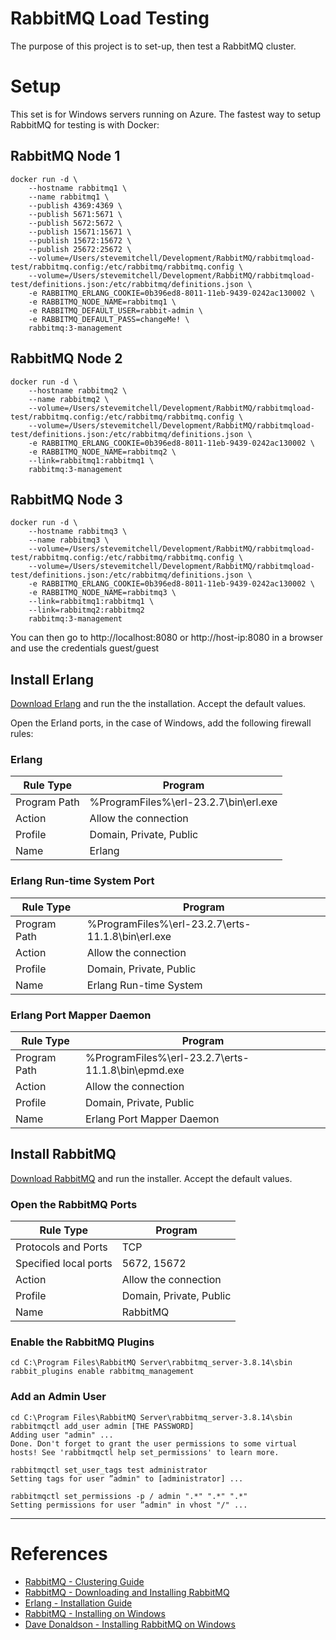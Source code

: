 # RabbitMQ Load Testing

The purpose of this project is to set-up, then test a RabbitMQ cluster.

# Setup

This set is for Windows servers running on Azure. The fastest way to setup RabbitMQ for testing is with Docker:

## RabbitMQ Node 1
```
docker run -d \
    --hostname rabbitmq1 \
    --name rabbitmq1 \
    --publish 4369:4369 \
    --publish 5671:5671 \
    --publish 5672:5672 \
    --publish 15671:15671 \
    --publish 15672:15672 \
    --publish 25672:25672 \
    --volume=/Users/stevemitchell/Development/RabbitMQ/rabbitmqload-test/rabbitmq.config:/etc/rabbitmq/rabbitmq.config \
    --volume=/Users/stevemitchell/Development/RabbitMQ/rabbitmqload-test/definitions.json:/etc/rabbitmq/definitions.json \
    -e RABBITMQ_ERLANG_COOKIE=0b396ed8-8011-11eb-9439-0242ac130002 \
    -e RABBITMQ_NODE_NAME=rabbitmq1 \
    -e RABBITMQ_DEFAULT_USER=rabbit-admin \
    -e RABBITMQ_DEFAULT_PASS=changeMe! \
    rabbitmq:3-management
```

## RabbitMQ Node 2
```
docker run -d \
    --hostname rabbitmq2 \
    --name rabbitmq2 \
    --volume=/Users/stevemitchell/Development/RabbitMQ/rabbitmqload-test/rabbitmq.config:/etc/rabbitmq/rabbitmq.config \
    --volume=/Users/stevemitchell/Development/RabbitMQ/rabbitmqload-test/definitions.json:/etc/rabbitmq/definitions.json \
    -e RABBITMQ_ERLANG_COOKIE=0b396ed8-8011-11eb-9439-0242ac130002 \
    -e RABBITMQ_NODE_NAME=rabbitmq2 \
    --link=rabbitmq1:rabbitmq1 \
    rabbitmq:3-management
```


## RabbitMQ Node 3
```
docker run -d \
    --hostname rabbitmq3 \
    --name rabbitmq3 \
    --volume=/Users/stevemitchell/Development/RabbitMQ/rabbitmqload-test/rabbitmq.config:/etc/rabbitmq/rabbitmq.config \
    --volume=/Users/stevemitchell/Development/RabbitMQ/rabbitmqload-test/definitions.json:/etc/rabbitmq/definitions.json \
    -e RABBITMQ_ERLANG_COOKIE=0b396ed8-8011-11eb-9439-0242ac130002 \
    -e RABBITMQ_NODE_NAME=rabbitmq3 \
    --link=rabbitmq1:rabbitmq1 \
    --link=rabbitmq2:rabbitmq2
    rabbitmq:3-management
```

You can then go to http://localhost:8080 or http://host-ip:8080 in a browser and use the credentials guest/guest

## Install Erlang

[Download Erlang](https://www.erlang.org/downloads) and run the the installation. Accept the default values.

Open the Erland ports, in the case of Windows, add the following firewall rules:

### Erlang

|   Rule Type	|   Program	|
|---	|---	|
|   Program Path	|   %ProgramFiles%\erl-23.2.7\bin\erl.exe	|
|   Action	|   Allow the connection	|
|   Profile	|   Domain, Private, Public	|
|   Name	|   Erlang	|

### Erlang Run-time System Port

|   Rule Type	|   Program	|
|---	|---	|
|   Program Path	|   %ProgramFiles%\erl-23.2.7\erts-11.1.8\bin\erl.exe	|
|   Action	|   Allow the connection	|
|   Profile	|   Domain, Private, Public	|
|   Name	|   Erlang Run-time System	|

### Erlang Port Mapper Daemon

|   Rule Type	|   Program	|
|---	|---	|
|   Program Path	|   %ProgramFiles%\erl-23.2.7\erts-11.1.8\bin\epmd.exe	|
|   Action	|   Allow the connection	|
|   Profile	|   Domain, Private, Public	|
|   Name	|   Erlang Port Mapper Daemon	|

## Install RabbitMQ 

[Download RabbitMQ](https://www.rabbitmq.com/install-windows.html#installer) and run the installer. Accept the default values.

### Open the RabbitMQ Ports

|   Rule Type	|   Program	|
|---	|---	|
|   Protocols and Ports	|   TCP	|
|   Specified local ports	|   5672, 15672	|
|   Action	|   Allow the connection	|
|   Profile	|   Domain, Private, Public	|
|   Name	|   RabbitMQ	|

### Enable the RabbitMQ Plugins

```
cd C:\Program Files\RabbitMQ Server\rabbitmq_server-3.8.14\sbin
rabbit_plugins enable rabbitmq_management
```

### Add an Admin User

```
cd C:\Program Files\RabbitMQ Server\rabbitmq_server-3.8.14\sbin
rabbitmqctl add_user admin [THE PASSWORD]
Adding user "admin" ...
Done. Don't forget to grant the user permissions to some virtual hosts! See 'rabbitmqctl help set_permissions' to learn more.

rabbitmqctl set_user_tags test administrator
Setting tags for user ”admin" to [administrator] ...

rabbitmqctl set_permissions -p / admin ".*" ".*" ".*"
Setting permissions for user ”admin" in vhost "/" ...
```

----
# References
* [RabbitMQ - Clustering Guide](https://www.rabbitmq.com/clustering.html)
* [RabbitMQ - Downloading and Installing RabbitMQ](https://www.rabbitmq.com/download.html)
* [Erlang - Installation Guide](https://erlang.org/doc/installation_guide/users_guide.html)
* [RabbitMQ - Installing on Windows](https://www.rabbitmq.com/install-windows.html)
* [Dave Donaldson - Installing RabbitMQ on Windows](http://arcware.net/installing-rabbitmqon-windows/)

